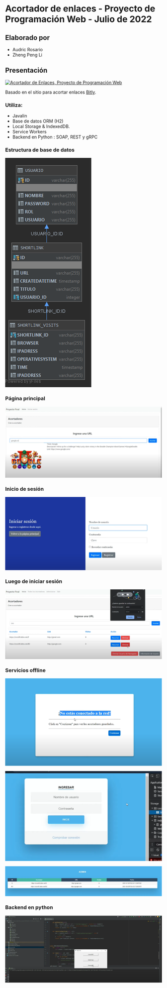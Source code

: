 # Acortador de enlaces - Proyecto de Programación Web - Julio de 2022

## Elaborado por

- Audric Rosario
- Zheng Peng Li

## Presentación

[![Acortador de Enlaces, Proyecto de Programación Web
](http://img.youtube.com/vi/ehyupnTtSqw/0.jpg)](http://www.youtube.com/watch?v=ehyupnTtSqw&ab_channel=AudricRosario "Acortador de enlaces")

Basado en el sitio para acortar enlaces [Bitly](https://bitly.com/).

### Utiliza:

- Javalin
- Base de datos ORM (H2)
- Local Storage & IndexedDB.
- Service Workers
- Backend en Python : SOAP, REST y gRPC

### Estructura de base de datos

![Estructura de datos](readme/database-structure.png)

### Página principal

![Página principal](readme/main-page.png)

### Inicio de sesión

![Inicio de sesión](readme/login.png)

### Luego de iniciar sesión

![Página principal después de inicio de sesión](readme/online.png)

### Servicios offline

![Advertencia de que está sin conexión](readme/offline-warning.png)

![Inicio offline](readme/offline-login.png)

![Datos guardados para ver offline](readme/offline-data.png)

### Backend en python

![estructura de datos](readme/backend.png)
